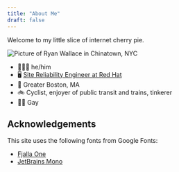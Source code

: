 ```yaml
---
title: "About Me"
draft: false
---
```


Welcome to my little slice of internet cherry pie.

![Picture of Ryan Wallace in Chinatown, NYC](/about/images/IMG_2762.jpeg)

- 🙎🏻‍♂️ he/him
- 🖥️ [Site Reliability Engineer at Red Hat](https://www.redhat.com/en/topics/devops/what-is-sre)
- 📍 Greater Boston, MA
- 🚲 Cyclist, enjoyer of public transit and trains, tinkerer
- 🏳️‍🌈 Gay

## Acknowledgements

This site uses the following fonts from Google Fonts:

- [Fjalla One](/fonts/OFL_fjalla.txt)
- [JetBrains Mono](/fonts/OFL_jetbrains.txt)
